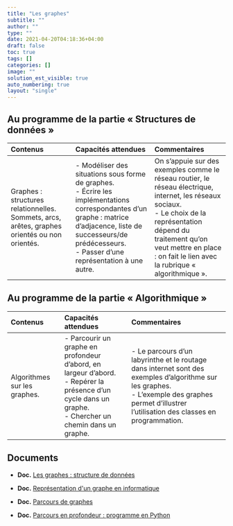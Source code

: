 ```yaml
---
title: "Les graphes"
subtitle: ""
author: ""
type: ""
date: 2021-04-20T04:18:36+04:00
draft: false
toc: true
tags: []
categories: []
image: ""
solution_est_visible: true
auto_numbering: true
layout: "single"
---
```


## Au programme de la partie « Structures de données »

| Contenus | Capacités attendues | Commentaires |
|:-|:-|:-|
| Graphes : structures relationnelles. Sommets, arcs, arêtes, graphes orientés ou non orientés. | - Modéliser des situations sous forme de graphes.<br />- Écrire les implémentations correspondantes d’un graphe : matrice d’adjacence, liste de successeurs/de prédécesseurs.<br />- Passer d’une représentation à une autre. | On s’appuie sur des exemples comme le réseau routier, le réseau électrique, internet, les réseaux sociaux.<br />- Le choix de la représentation dépend du traitement qu’on veut mettre en place : on fait le lien avec la rubrique « algorithmique ». |

## Au programme de la partie « Algorithmique »

| Contenus | Capacités attendues | Commentaires |
|:-|:-|:-|
| Algorithmes sur les graphes. | - Parcourir un graphe en profondeur d’abord, en largeur d’abord.<br />- Repérer la présence d’un cycle dans un graphe.<br />- Chercher un chemin dans un graphe. | - Le parcours d’un labyrinthe et le routage dans internet sont des exemples d’algorithme sur les graphes.<br />- L’exemple des graphes permet d’illustrer l’utilisation des classes en programmation. |

## Documents

- **Doc.** [Les graphes : structure de données](1-graphes-structure-de-donnees)

- **Doc.** [Représentation d'un graphe en informatique](2-representation-graphe)

- **Doc.** [Parcours de graphes](3-parcours-graphes)

- **Doc.** [Parcours en profondeur : programme en Python](4-parcours-profondeur-python)
